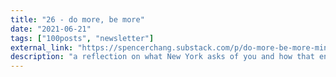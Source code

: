 ```yaml
---
title: "26 - do more, be more"
date: "2021-06-21"
tags: ["100posts", "newsletter"]
external_link: "https://spencerchang.substack.com/p/do-more-be-more-mini-26100"
description: "a reflection on what New York asks of you and how that environment shapes the default shaping of a person"
---
```

